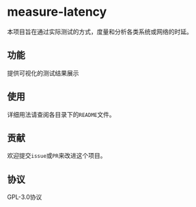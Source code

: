 # measure-latency
本项目旨在通过实际测试的方式，度量和分析各类系统或网络的时延。

## 功能
提供可视化的测试结果展示

## 使用
详细用法请查阅各目录下的`README`文件。

## 贡献
欢迎提交`issue`或`PR`来改进这个项目。

## 协议
GPL-3.0协议
